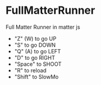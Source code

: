 # FullMatterRunner
Full Matter Runner in matter js

- "Z" (W) to go UP
- "S" to go DOWN
- "Q" (A) to go LEFT
- "D" to go RIGHT
- "Space" to SHOOT
- "R" to reload
- "Shift" to SlowMo

